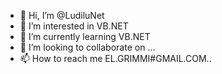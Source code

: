 - 👋 Hi, I’m @LudiluNet
- 👀 I’m interested in VB.NET
- 🌱 I’m currently learning VB.NET
- 💞️ I’m looking to collaborate on ...
- 📫 How to reach me EL.GRIMMI#GMAIL.COM..

<!---
LudiluNet/LudiluNet is a ✨ special ✨ repository because its `README.md` (this file) appears on your GitHub profile.
You can click the Preview link to take a look at your changes.
--->
